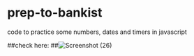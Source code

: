 # prep-to-bankist
code to practice some  numbers, dates and timers in javascript

##check here: 
##![Screenshot (26)](https://github.com/Marta-Luba/prep-to-bankist/assets/117678226/7ed4d0fe-92a5-458a-b6b0-633acedf83c7)
